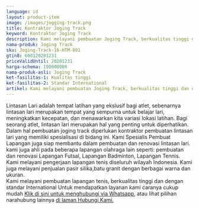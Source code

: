 ```yaml
---
language: id
layout: product-item
image: /images/jogging-track.png
title: Kontraktor Joging Track
keyword: Kontraktor Joging Track
description: Kami melayani pembuatan Joging Track, berkualitas tinggi dan dengan standar International
nama-produk: Joging Track
sku: Joging-Track-16-HTM-001
gtin8: 600120201231
priceValidUntil: 20201231 
harga-schema: 100000000
nama-produk-asli: Joging Track
ket-fasilitas-1: Kualitas tinggi
ket-fasilitas-2: Standar International
artikel: Kami melayani pembuatan Joging Track, berkualitas tinggi dan dengan standar International.
---
```

Lintasan Lari adalah tempat latihan yang ekslusif bagi atlet, sebenarnya lintasan lari merupakan tempat yang sempurna untuk belajar lari, meningkatkan kecepatan, dan menawarkan kita variasi lokasi latihan. Bagi seorang atlet, lintasan lari merupakan hal yang penting untuk diperhatikan.<br>
Dalam hal pembuatan joging track diperlukan kontraktor pembuatan lintasan lari yang memiliki spesialisasi di bidang ini. Kami Spesialis Pembuat Lapangan juga siap membantu dalam pembuatan dan renovasi lintasan lari. kami juga ahli pada beberapa lapangan olahraga lain seperti: pembuatan dan renovasi Lapangan Futsal, Lapangan Badminton, Lapangan Tennis. Kami melayani pengerjaan lapangan tenis diseluruh wilayah Indonesia. Kami juga melayani penjualan pasir silika,batu granit dengan berbagai warna dan ukuran.<br>
Kami melayani pembuatan lapangan tenis, berkualitas tinggi dan dengan standar International
Untuk mendapatkan layanan kami caranya cukup mudah <a href="https://web.whatsapp.com/send?phone=6285259647778&text=Hallo, CS pembuatanlapangan.com">Klik di sini untuk menghubungi via Whatsapp,</a> atau lihat pilihan narahubung lainnya <a href="/kontak-kami/">di laman Hubungi Kami.</a>